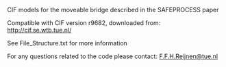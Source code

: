 CIF models for the moveable bridge described in the SAFEPROCESS paper

Compatible with CIF version r9682, downloaded from: http://cif.se.wtb.tue.nl/

See File_Structure.txt for more information

For any questions related to the code please contact: F.F.H.Reijnen@tue.nl
